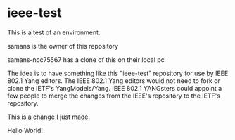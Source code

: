 # ieee-test

This is a test of an environment.

samans is the owner of this repository

samans-ncc75567 has a clone of this on their local pc

The idea is to have something like this "ieee-test" repository for use by IEEE 802.1 Yang editors.
The IEEE 802.1 Yang editors would not need to fork or clone the IETF's YangModels/Yang.
IEEE 802.1 YANGsters could appoint a few people to merge the changes from the IEEE's repository to the IETF's repository.

This is a change I just made.

Hello World!
